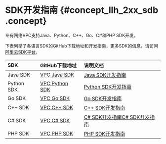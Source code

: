 # SDK开发指南 {#concept_llh_2xx_sdb .concept}

专有网络VPC支持Java、Python、C++、Go、C\#和PHP SDK开发。

下表列举了各语言SDK的GitHub下载地址和开发指南，更多SDK的信息，请访问[阿里云SDK平台](https://developer.aliyun.com/sdk)。

|SDK|GitHub下载地址|说明文档|
|:--|:---------|:---|
|Java SDK|[VPC Java SDK](https://github.com/aliyun/aliyun-openapi-java-sdk/tree/master/aliyun-java-sdk-vpc)|[Java SDK开发指南](https://help.aliyun.com/document_detail/66496.html)|
|Python SDK|[VPC Python SDK](https://github.com/aliyun/aliyun-openapi-python-sdk/tree/master/aliyun-python-sdk-vpc)|[Python SDK开发指南](https://help.aliyun.com/document_detail/53090.html)|
|Go SDK|[VPC Go SDK](https://github.com/aliyun/alibaba-cloud-sdk-go/tree/master/services/vpc)|[Go SDK开发指南](https://help.aliyun.com/document_detail/63640.html)|
|C++ SDK|[VPC C++ SDK](https://github.com/aliyun/aliyun-openapi-cpp-sdk/tree/master/vpc)|[C++ SDK开发指南](https://help.aliyun.com/document_detail/65184.html)|
|C\# SDK|[VPC C\# SDK](https://github.com/aliyun/aliyun-openapi-net-sdk/tree/master/aliyun-net-sdk-vpc)|[C\# SDK开发指南](https://help.aliyun.com/document_detail/66509.html)[C\# SDK开发指南](https://www.alibabacloud.com/help/doc-detail/66509.htm)|
|PHP SDK|[VPC PHP SDK](https://github.com/aliyun/aliyun-openapi-php-sdk/tree/master/aliyun-php-sdk-vpc)|[PHP SDK开发指南](https://help.aliyun.com/document_detail/53111.html)|

